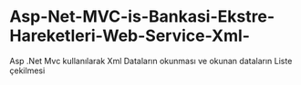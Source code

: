 # Asp-Net-MVC-is-Bankasi-Ekstre-Hareketleri-Web-Service-Xml-
Asp .Net Mvc kullanılarak Xml Dataların okunması ve okunan dataların Liste çekilmesi
